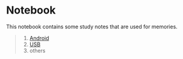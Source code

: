 # Notebook #
This notebook contains some study notes that are used for memories.   
>1. [Android](https://github.com/rdryan/Notebook/blob/master/Android%20Notes.md)   
>2. [USB](https://github.com/rdryan/Notebook/blob/master/USB%20Study%20Note1.md)   
>3. others    


